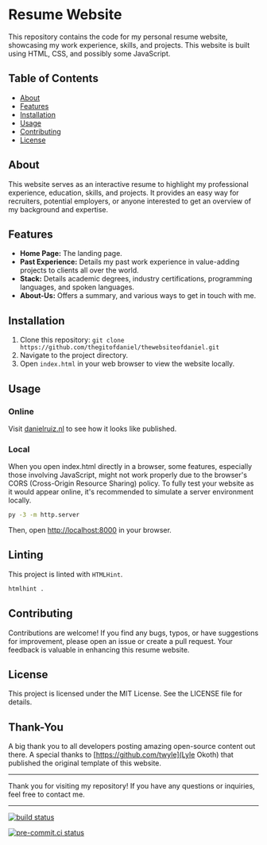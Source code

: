 # Resume Website

This repository contains the code for my personal resume website, showcasing my work experience, skills, and projects. This website is built using HTML, CSS, and possibly some JavaScript.

## Table of Contents

-   [About](#about)
-   [Features](#features)
-   [Installation](#installation)
-   [Usage](#usage)
-   [Contributing](#contributing)
-   [License](#license)

## About

This website serves as an interactive resume to highlight my professional experience, education, skills, and projects. It provides an easy way for recruiters, potential employers, or anyone interested to get an overview of my background and expertise.

## Features

-   **Home Page:** The landing page.
-   **Past Experience:** Details my past work experience in value-adding projects to clients all over the world.
-   **Stack:** Details academic degrees, industry certifications, programming languages, and spoken languages.
-   **About-Us:** Offers a summary, and various ways to get in touch with me.

## Installation

1. Clone this repository: `git clone https://github.com/thegitofdaniel/thewebsiteofdaniel.git`
2. Navigate to the project directory.
3. Open `index.html` in your web browser to view the website locally.

## Usage

### Online

Visit [danielruiz.nl](http://danielruiz.nl) to see how it looks like published.

### Local

When you open index.html directly in a browser, some features, especially those involving JavaScript, might not work properly due to the browser's CORS (Cross-Origin Resource Sharing) policy. To fully test your website as it would appear online, it's recommended to simulate a server environment locally.

```bash
py -3 -m http.server
```

Then, open [http://localhost:8000](http://localhost:8000) in your browser.

## Linting

This project is linted with `HTMLHint`.

```bash
htmlhint .
```

## Contributing

Contributions are welcome! If you find any bugs, typos, or have suggestions for improvement, please open an issue or create a pull request. Your feedback is valuable in enhancing this resume website.

## License

This project is licensed under the MIT License. See the LICENSE file for details.

## Thank-You

A big thank you to all developers posting amazing open-source content out there. A special thanks to [https://github.com/twyle](Lyle Okoth) that published the original template of this website.

---

Thank you for visiting my repository! If you have any questions or inquiries, feel free to contact me.

---

[![build status](https://github.com/pre-commit/pre-commit/actions/workflows/main.yml/badge.svg)](https://github.com/pre-commit/pre-commit/actions/workflows/main.yml)

[![pre-commit.ci status](https://results.pre-commit.ci/badge/github/pre-commit/pre-commit/main.svg)](https://results.pre-commit.ci/latest/github/pre-commit/pre-commit/main)
